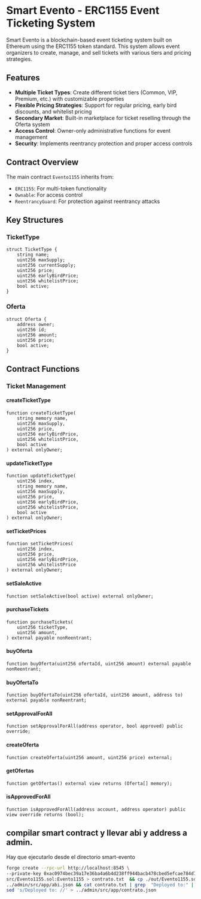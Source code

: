 # Smart Evento - ERC1155 Event Ticketing System

Smart Evento is a blockchain-based event ticketing system built on Ethereum using the ERC1155 token standard. This system allows event organizers to create, manage, and sell tickets with various tiers and pricing strategies.

## Features

- **Multiple Ticket Types**: Create different ticket tiers (Common, VIP, Premium, etc.) with customizable properties
- **Flexible Pricing Strategies**: Support for regular pricing, early bird discounts, and whitelist pricing
- **Secondary Market**: Built-in marketplace for ticket reselling through the Oferta system
- **Access Control**: Owner-only administrative functions for event management
- **Security**: Implements reentrancy protection and proper access controls

## Contract Overview

The main contract `Evento1155` inherits from:
- `ERC1155`: For multi-token functionality
- `Ownable`: For access control
- `ReentrancyGuard`: For protection against reentrancy attacks

## Key Structures

### TicketType

```solidity
struct TicketType {
    string name;
    uint256 maxSupply;
    uint256 currentSupply;
    uint256 price;
    uint256 earlyBirdPrice;
    uint256 whitelistPrice;
    bool active;
}
```

### Oferta

```solidity
struct Oferta {
    address owner;
    uint256 id;
    uint256 amount;
    uint256 price;
    bool active;
}
```

## Contract Functions

### Ticket Management

#### createTicketType

```solidity
function createTicketType(
    string memory name,
    uint256 maxSupply,
    uint256 price,
    uint256 earlyBirdPrice,
    uint256 whitelistPrice,
    bool active
) external onlyOwner;
```

#### updateTicketType

```solidity
function updateTicketType(
    uint256 index,
    string memory name,
    uint256 maxSupply,
    uint256 price,
    uint256 earlyBirdPrice,
    uint256 whitelistPrice,
    bool active
) external onlyOwner;
```

#### setTicketPrices

```solidity
function setTicketPrices(
    uint256 index,
    uint256 price,
    uint256 earlyBirdPrice,
    uint256 whitelistPrice
) external onlyOwner;
```

#### setSaleActive  

```solidity
function setSaleActive(bool active) external onlyOwner;
```

#### purchaseTickets

```solidity
function purchaseTickets(
    uint256 ticketType,
    uint256 amount,
) external payable nonReentrant;
```

#### buyOferta

```solidity
function buyOferta(uint256 ofertaId, uint256 amount) external payable nonReentrant;
```

#### buyOfertaTo

```solidity
function buyOfertaTo(uint256 ofertaId, uint256 amount, address to) external payable nonReentrant;
```

#### setApprovalForAll

```solidity
function setApprovalForAll(address operator, bool approved) public override;
```

#### createOferta

```solidity
function createOferta(uint256 amount, uint256 price) external;
```

#### getOfertas

```solidity
function getOfertas() external view returns (Oferta[] memory);
```

#### isApprovedForAll

```solidity
function isApprovedForAll(address account, address operator) public view override returns (bool);
``` 


## compilar smart contract y llevar abi y address a admin. 
Hay que ejecutarlo desde el directorio smart-evento
```bash
forge create --rpc-url http://localhost:8545 \
--private-key 0xac0974bec39a17e36ba4a6b4d238ff944bacb478cbed5efcae784d7bf4f2ff80 \
src/Evento1155.sol:Evento1155 > contrato.txt  && cp ./out/Evento1155.sol/Evento1155.json \
../admin/src/app/abi.json && cat contrato.txt | grep  "Deployed to:" | \
sed 's/Deployed to: //' > ../admin/src/app/contrato.json
```





